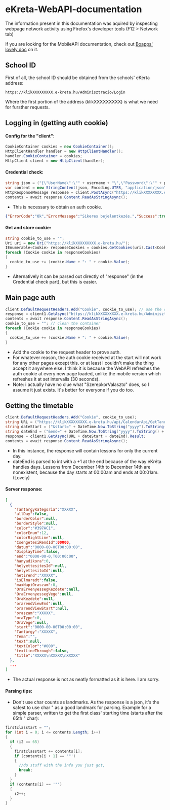 # eKreta-WebAPI-documentation

The information present in this documentation was aquired by inspecting webpage network activity using Firefox's developer tools (F12 > Network tab)

If you are looking for the MobileAPI documentation, check out [Boapps' lovely doc](https://github.com/boapps/e-kreta-api-docs) on it.

## School ID
First of all, the school ID should be obtained from the schools' eKérta address:
```
https://klikXXXXXXXXX.e-kreta.hu/Adminisztracio/Login
```
Where the first portion of the address (klikXXXXXXXXX) is what we need for fursther requests.

## Logging in (getting auth cookie)
#### Config for the "client":
```C#
CookieContainer cookies = new CookieContainer();
HttpClientHandler handler = new HttpClientHandler();
handler.CookieContainer = cookies;
HttpClient client = new HttpClient(handler);
```

#### Credential check:
```C#
string json = ("{\"UserName\":\"" + username + "\",\"Password\":\"" + password + "\"}");
var content = new StringContent(json, Encoding.UTF8, "application/json");
HttpResponseMessage response = client.PostAsync("https://klikXXXXXXXX.e-kreta.hu/Adminisztracio/Login/LoginCheck", content).Result;
contents = await response.Content.ReadAsStringAsync();
```
* This is necessary to obtain an auth cookie.
```json
{"ErrorCode":"Ok","ErrorMessage":"Sikeres bejelentkezés.","Success":true,"WarningMessage":""}
```

#### Get and store cookie:
```C#
string cookie_to_use = "";
Uri uri = new Uri("https://klikXXXXXXXXX.e-kreta.hu/");
IEnumerable<Cookie> responseCookies = cookies.GetCookies(uri).Cast<Cookie>();
foreach (Cookie cookie in responseCookies)
{
  cookie_to_use += (cookie.Name + ": " + cookie.Value);
}
```
* Alternatively it can be parsed out directly of "response" (in the Credential check part), but this is easier.

## Main page auth
```C#
client.DefaultRequestHeaders.Add("Cookie", cookie_to_use); // use the cookie we just received to authenticate
response = client1.GetAsync("https://klikXXXXXXXXX.e-kreta.hu/Adminisztracio/SzerepkorValaszto").Result;
contents = await response.Content.ReadAsStringAsync();
cookie_to_use = ""; // clean the container
foreach (Cookie cookie in responseCookies)
{
  cookie_to_use += (cookie.Name + ": " + cookie.Value);
}
```
* Add the cookie to the request header to prove auth.
* For whatever reason, the auth cookie received at the start will not work for any other pages except this. or at least I couldn't make the thing accept it anywhere else. I think it is because the WebAPI refreshes the auth cookie at every new page loaded, unlike the mobile version which refreshes it at set intervalls (30 seconds).
* Note: i actually have no clue what "SzerepkorValaszto" does, so I assume it just exists. It's better for everyone if you do too.

## Getting the timetable
```C#
client.DefaultRequestHeaders.Add("Cookie", cookie_to_use);
string URL = ("https://klikXXXXXXXXX.e-kreta.hu/api/CalendarApi/GetTanuloOrarend?tanarId=-1&osztalyCsoportId=-1&tanuloId=-1&teremId=-1&kellCsengetesiRendMegjelenites=false&csakOrarendiOra=false&kellTanoranKivuliFoglalkozasok=false&kellTevekenysegek=false&kellTanevRendje=true&szuresTanevRendjeAlapjan=false");
string dateStart = ("&start=" + DateTime.Now.ToString("yyyy").ToString() + "-" + DateTime.Now.ToString("MM").ToString() + "-" + DateTime.Now.ToString("dd").ToString());
string dateEnd = ("&end=" + DateTime.Now.ToString("yyyy").ToString() + "-" + DateTime.Now.ToString("MM").ToString() + "-" + (Int32.Parse(DateTime.Now.ToString("dd").ToString())+1).ToString());
response = client1.GetAsync(URL + dateStart + dateEnd).Result;
contents = await response.Content.ReadAsStringAsync();
```
* In this instance, the response will contain lessons for only the current day.
* dateEnd is parsed to int with a +1 at the end because of the way eKréta handles days. Lessons from December 14th to December 14th are nonexistent, because the day starts at 00:00am and ends at 00:01am. (Lovely)

#### Server response:
```json
[
  {
    "TantargyKategoria":"XXXXX",
    "allDay":false,
    "borderColor":null,
    "borderStyle":null,
    "color":"#397AC1",
    "colorEnum":12,
    "colorRightLine":null,
    "CsengetesiRendId":00000,
    "datum":"0000-00-00T00:00:00",
    "DisplayTime":false,
    "end":"0000-00-0,T00:00:00",
    "hanyadikora":0,
    "helyettesitesId":null,
    "helyettesitoId":null,
    "hetirend":"XXXXX",
    "isElmaradt":false,
    "maxNapiOraszam":0,
    "OraErvenyessegKezdete":null,
    "OraErvenyessegVege":null,
    "OraKezdete":null,
    "orarendViewEnd":null,
    "orarendViewStart":null,
    "oraszam":"XXXXX",
    "oraType":0,
    "OraVege":null,
    "start":"0000-00-00T00:00:00",
    "Tantargy":"XXXXX",
    "Tema":"",
    "text":null,
    "textColor":"#000",
    "textLineThrough":false,
    "title":"XXXXX\nXXXXX\nXXXXX"
  },
  ...
]
```
* The actual response is not as neatly formatted as it is here. I am sorry.

#### Parsing tips:
* Don't use char counts as landmarks. As the response is a json, it's the safest to use char " as a good landmark for parsing.
Example for a simple parser, written to get the first class' starting time (starts after the 65th " char):
```C#
firstclasstart = "";
for (int i = 0; i <= contents.Length; i++)
{              
  if (i2 == 65)
  {
    firstclasstart += contents[i];
    if (contents[i + 1] == '"')
    {
      //do stuff with the info you just got, 
      break;
    }
  }
  if (contents[i] == '"')
  {
    i2++;
  }
}
```
